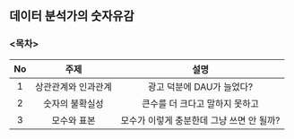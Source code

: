 ## 데이터 분석가의 숫자유감

### <목차>
|No |주제 |설명 |
|:---:|:-------------------:|:-------------------:|
|1 |상관관계와 인과관계 |광고 덕분에 DAU가 늘었다? |
|2 |숫자의 불확실성 |큰수를 더 크다고 말하지 못하고 |
|3 |모수와 표본 |모수가 이렇게 충분한데 그냥 쓰면 안 될까? |

### <thinking>
